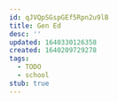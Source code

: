 ```yaml
---
id: qJVQpSGspGEf5Rpn2u9lB
title: Gen Ed
desc: ''
updated: 1640330126358
created: 1640209729278
tags:
  - TODO
  - school
stub: true
---
```


